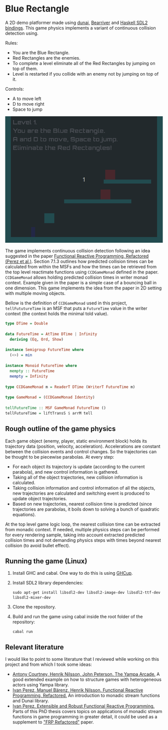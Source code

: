 # Blue Rectangle

A 2D demo platformer made using [dunai](https://github.com/ivanperez-keera/dunai), [Bearriver](https://hackage.haskell.org/package/bearriver) and [Haskell SDL2 bindings](https://hackage.haskell.org/package/sdl2). This game physics implements a variant of continuous collision detection using.

Rules:
- You are the Blue Rectangle.
- Red Rectangles are the enemies.
- To complete a level eliminate all of the Red Rectangles by jumping on top of them.
- Level is restarted if you collide with an enemy not by jumping on top of it.


Controls:
- A to move left
- D to move right
- Space to jump

![Gameplay](./assets/gameplay.gif)

The game implements continuous collision detection following an idea suggested in the paper [Functional Reactive Programming, Refactored (Perez et al.)](https://www.cs.nott.ac.uk/~psxip1/papers/2016-HaskellSymposium-Perez-Barenz-Nilsson-FRPRefactored-short.pdf). Section 7.1.3 outlines how predicted collision times can be calculated from within the MSFs and how the times can be retrieved from the top level reactimate functions using `CCDGameMonad` defined in the paper. `CCDGameMonad` allows holding predicted collision times in writer monad context. Example given in the paper is a simple case of a bouncing ball in one dimension. This game implements the idea from the paper in 2D setting with multiple moving objects.

Bellow is the definition of `CCDGameMonad` used in this project, `tellFututureTime` is an MSF that puts a `FutureTime` value in the writer context (the context holds the minimal told value).

```haskell
type DTime = Double

data FutureTime = AtTime DTime | Infinity
  deriving (Eq, Ord, Show)

instance Semigroup FutureTime where
  (<>) = min

instance Monoid FutureTime where
  mempty :: FutureTime
  mempty = Infinity

type CCDGameMonad m = ReaderT DTime (WriterT FutureTime m)

type GameMonad = (CCDGameMonad Identity)

tellFutureTime :: MSF GameMonad FutureTime ()
tellFutureTime = liftTransS $ arrM tell
```


## Rough outline of the game physics

Each game object (enemy, player, static environment block) holds its trajectory data (position, velocity, acceleration). Accelerations are constant between the collision events and control changes. So the trajectories can be thought to be piecewise parabolas. At every step:

- For each object its trajectory is update (according to the current parabola), and new control information is gathered.
- Taking all of the object trajectories, new collision information is calculated.
- Taking collision information and control information of all the objects, new trajectories are calculated and switching event is produced to update object trajectories.
- Based on new trajectories, nearest collision time is predicted (since trajectories are parabolas, it boils down to solving a bunch of quadratic equations).

At the top level game logic loop, the nearest collision time can be extracted from monadic context. If needed, multiple physics steps can be performed for every rendering sample, taking into account extracted predicted collision times and not demanding physics steps with times beyond nearest collision (to avoid bullet effect).

## Running the game (Linux)

1. Install GHC and cabal. One way to do this is using [GHCup](https://www.haskell.org/ghcup/install/).


2. Install SDL2 library dependencies:
    ```
    sudo apt-get install libsdl2-dev libsdl2-image-dev libsdl2-ttf-dev libsdl2-mixer-dev
    ```
3. Clone the repository.

4. Build and run the game using cabal inside the root folder of the repository:
    ```
    cabal run
    ```

## Relevant literature

I would like to point to some literature that I reviewed while working on this project and from which I took some ideas: 

- [Antony Courtney, Henrik Nilsson, John Peterson. The Yampa Arcade.](https://dl.acm.org/doi/10.1145/871895.871897) A good extended example on how to structure games with heterogeneous actors using Yampa library.
- [Ivan Perez, Manuel Bärenz,  Henrik Nilsson. Functional Reactive Programming, Refactored.](https://www.cs.nott.ac.uk/~psxip1/papers/2016-HaskellSymposium-Perez-Barenz-Nilsson-FRPRefactored-short.pdf) An introduction to monadic stream functions and Dunai library. 
- [Ivan Perez. Extensible and Robust Functional Reactive Programming.](http://www.cs.nott.ac.uk/~psxip1/papers/2017-Perez-thesis-latest.pdf) Parts of this PhD thesis covers topics on applications of monadic stream functions in game programming in greater detail, it could be used as a supplement to ["FRP Refactored"](https://www.cs.nott.ac.uk/~psxip1/papers/2016-HaskellSymposium-Perez-Barenz-Nilsson-FRPRefactored-short.pdf) paper.
